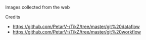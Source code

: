 Images collected from the web

Credits

- https://github.com/PetarV-/TikZ/tree/master/git%20dataflow
- https://github.com/PetarV-/TikZ/tree/master/git%20workflow
